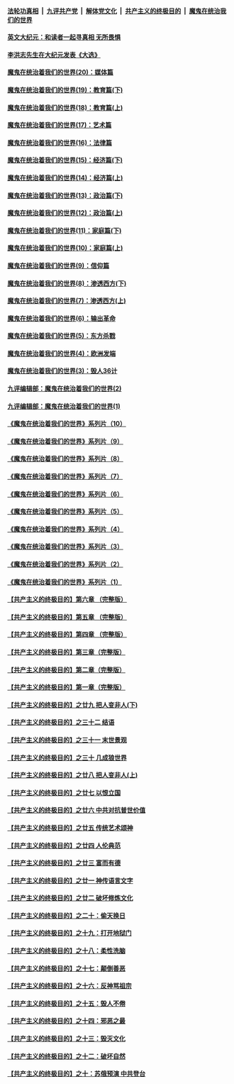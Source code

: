 ####  [法轮功真相](../../../../basic/blob/master/README.md?t=11141432) &nbsp;|&nbsp; [九评共产党](../../../../9ping.md/blob/master/README.md?t=11141432) &nbsp;|&nbsp; [解体党文化](../../../../jtdwh.md/blob/master/README.md?t=11141432)  &nbsp;|&nbsp; [共产主义的终极目的](../../../../gczydzjmd.md/blob/master/README.md?t=11141432) &nbsp;|&nbsp; [魔鬼在统治我们的世界](../../../../mgztzwmdsj.md/blob/master/README.md?t=11141432) 

#### [英文大纪元：和读者一起寻真相 无所畏惧](../pages/nsc422/n12542027.md?t=11141432) 

#### [李洪志先生在大纪元发表《大选》](../pages/nsc422/n12534746.md?t=11141432) 

#### [魔鬼在统治着我们的世界(20)：媒体篇](../pages/nsc422/n10586579.md?t=11141432) 

#### [魔鬼在统治着我们的世界(19)：教育篇(下)](../pages/nsc422/n10564808.md?t=11141432) 

#### [魔鬼在统治着我们的世界(18)：教育篇(上)](../pages/nsc422/n10526970.md?t=11141432) 

#### [魔鬼在统治着我们的世界(17)：艺术篇](../pages/nsc422/n10499093.md?t=11141432) 

#### [魔鬼在统治着我们的世界(16)：法律篇](../pages/nsc422/n10485969.md?t=11141432) 

#### [魔鬼在统治着我们的世界(15)：经济篇(下)](../pages/nsc422/n10469975.md?t=11141432) 

#### [魔鬼在统治着我们的世界(14)：经济篇(上)](../pages/nsc422/n10457370.md?t=11141432) 

#### [魔鬼在统治着我们的世界(13)：政治篇(下)](../pages/nsc422/n10448270.md?t=11141432) 

#### [魔鬼在统治着我们的世界(12)：政治篇(上)](../pages/nsc422/n10444576.md?t=11141432) 

#### [魔鬼在统治着我们的世界(11)：家庭篇(下)](../pages/nsc422/n10440961.md?t=11141432) 

#### [魔鬼在统治着我们的世界(10)：家庭篇(上)](../pages/nsc422/n10435448.md?t=11141432) 

#### [魔鬼在统治着我们的世界(9)：信仰篇](../pages/nsc422/n10432159.md?t=11141432) 

#### [魔鬼在统治着我们的世界(8)：渗透西方(下)](../pages/nsc422/n10429603.md?t=11141432) 

#### [魔鬼在统治着我们的世界(7)：渗透西方(上)](../pages/nsc422/n10426013.md?t=11141432) 

#### [魔鬼在统治着我们的世界(6)：输出革命](../pages/nsc422/n10421536.md?t=11141432) 

#### [魔鬼在统治着我们的世界(5)：东方杀戮](../pages/nsc422/n10417707.md?t=11141432) 

#### [魔鬼在统治着我们的世界(4)：欧洲发端](../pages/nsc422/n10414890.md?t=11141432) 

#### [魔鬼在统治着我们的世界(3)：毁人36计](../pages/nsc422/n10411583.md?t=11141432) 

#### [九评编辑部：魔鬼在统治着我们的世界(2)](../pages/nsc422/n10410036.md?t=11141432) 

#### [九评编辑部：魔鬼在统治着我们的世界(1)](../pages/nsc422/n10406825.md?t=11141432) 

#### [《魔鬼在统治着我们的世界》系列片（10）](../pages/nsc422/n12292670.md?t=11141432) 

#### [《魔鬼在统治着我们的世界》系列片（9）](../pages/nsc422/n12290859.md?t=11141432) 

#### [《魔鬼在统治着我们的世界》系列片（8）](../pages/nsc422/n12287445.md?t=11141432) 

#### [《魔鬼在统治着我们的世界》系列片（7）](../pages/nsc422/n12283425.md?t=11141432) 

#### [《魔鬼在统治着我们的世界》系列片（6）](../pages/nsc422/n12282314.md?t=11141432) 

#### [《魔鬼在统治着我们的世界》系列片（5）](../pages/nsc422/n12281419.md?t=11141432) 

#### [《魔鬼在统治着我们的世界》系列片（4）](../pages/nsc422/n12274024.md?t=11141432) 

#### [《魔鬼在统治着我们的世界》系列片（3）](../pages/nsc422/n12271322.md?t=11141432) 

#### [《魔鬼在统治着我们的世界》系列片（2）](../pages/nsc422/n12269049.md?t=11141432) 

#### [《魔鬼在统治着我们的世界》系列片（1）](../pages/nsc422/n12267575.md?t=11141432) 

#### [【共产主义的终极目的】第六章 （完整版）](../pages/nsc422/n11428913.md?t=11141432) 

#### [【共产主义的终极目的】第五章 （完整版）](../pages/nsc422/n11428912.md?t=11141432) 

#### [【共产主义的终极目的】第四章 （完整版）](../pages/nsc422/n11428907.md?t=11141432) 

#### [【共产主义的终极目的】第三章（完整版）](../pages/nsc422/n11428848.md?t=11141432) 

#### [【共产主义的终极目的】第二章（完整版）](../pages/nsc422/n11428831.md?t=11141432) 

#### [【共产主义的终极目的】第一章（完整版）](../pages/nsc422/n11417651.md?t=11141432) 

#### [【共产主义的终极目的】之廿九 把人变非人(下)](../pages/nsc422/n11344140.md?t=11141432) 

#### [【共产主义的终极目的】之三十二 结语](../pages/nsc422/n11360535.md?t=11141432) 

#### [【共产主义的终极目的】之三十一 末世景观](../pages/nsc422/n11351129.md?t=11141432) 

#### [【共产主义的终极目的】之三十 几成狼世界](../pages/nsc422/n11348280.md?t=11141432) 

#### [【共产主义的终极目的】之廿八 把人变非人(上)](../pages/nsc422/n11340492.md?t=11141432) 

#### [【共产主义的终极目的】之廿七 以恨立国](../pages/nsc422/n11336944.md?t=11141432) 

#### [【共产主义的终极目的】之廿六 中共对抗普世价值](../pages/nsc422/n11324785.md?t=11141432) 

#### [【共产主义的终极目的】之廿五 传统艺术颂神](../pages/nsc422/n11296396.md?t=11141432) 

#### [【共产主义的终极目的】之廿四 人伦典范](../pages/nsc422/n11296397.md?t=11141432) 

#### [【共产主义的终极目的】之廿三 富而有德](../pages/nsc422/n11283598.md?t=11141432) 

#### [【共产主义的终极目的】之廿一 神传语言文字](../pages/nsc422/n11263265.md?t=11141432) 

#### [【共产主义的终极目的】之廿二 破坏修炼文化](../pages/nsc422/n11245728.md?t=11141432) 

#### [【共产主义的终极目的】之二十：偷天换日](../pages/nsc422/n11238846.md?t=11141432) 

#### [【共产主义的终极目的】之十九：打开地狱门](../pages/nsc422/n11206376.md?t=11141432) 

#### [【共产主义的终极目的】之十八：柔性洗脑](../pages/nsc422/n11199994.md?t=11141432) 

#### [【共产主义的终极目的】之十七：颠倒善恶](../pages/nsc422/n11179782.md?t=11141432) 

#### [【共产主义的终极目的】之十六：反神骂祖宗](../pages/nsc422/n11166798.md?t=11141432) 

#### [【共产主义的终极目的】之十五：毁人不倦](../pages/nsc422/n11166792.md?t=11141432) 

#### [【共产主义的终极目的】之十四：邪恶之最](../pages/nsc422/n11150249.md?t=11141432) 

#### [【共产主义的终极目的】之十三：毁灭文化](../pages/nsc422/n11135227.md?t=11141432) 

#### [【共产主义的终极目的】之十二：破坏自然](../pages/nsc422/n11135214.md?t=11141432) 

#### [【共产主义的终极目的】之十：苏俄预演 中共登台](../pages/nsc422/n11118424.md?t=11141432) 

